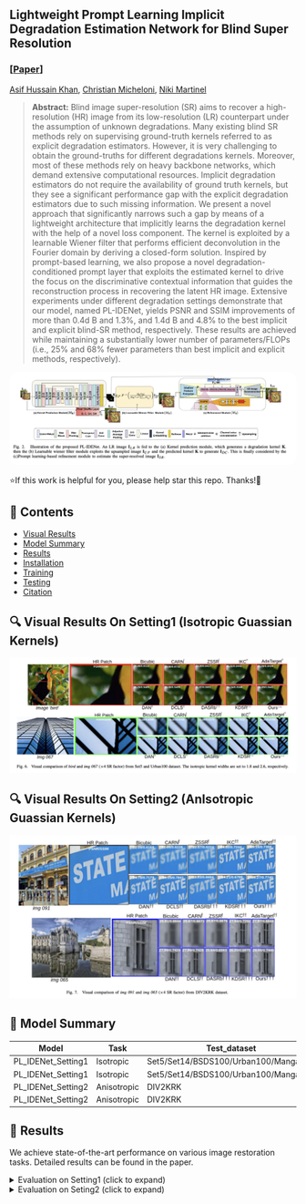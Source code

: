 ## Lightweight Prompt Learning Implicit Degradation Estimation Network for Blind Super Resolution
### [[Paper](https://ieeexplore.ieee.org/stamp/stamp.jsp?arnumber=10639339)]
[Asif Hussain Khan](https://scholar.google.com/citations?user=L74TJA4AAAAJ&hl=it)\, [Christian Micheloni](https://scholar.google.com/citations?user=Gbnq0F8AAAAJ&hl=it)\, [Niki Martinel](https://scholar.google.com/citations?user=tSbe868AAAAJ&hl=it)

> **Abstract:**  Blind image super-resolution (SR) aims to recover
a high-resolution (HR) image from its low-resolution (LR) counterpart under the assumption of unknown degradations. Many
existing blind SR methods rely on supervising ground-truth
kernels referred to as explicit degradation estimators. However,
it is very challenging to obtain the ground-truths for different
degradations kernels. Moreover, most of these methods rely on
heavy backbone networks, which demand extensive computational resources. Implicit degradation estimators do not require
the availability of ground truth kernels, but they see a significant
performance gap with the explicit degradation estimators due
to such missing information. We present a novel approach that
significantly narrows such a gap by means of a lightweight
architecture that implicitly learns the degradation kernel with
the help of a novel loss component. The kernel is exploited by
a learnable Wiener filter that performs efficient deconvolution
in the Fourier domain by deriving a closed-form solution.
Inspired by prompt-based learning, we also propose a novel
degradation-conditioned prompt layer that exploits the estimated
kernel to drive the focus on the discriminative contextual information that guides the reconstruction process in recovering the
latent HR image. Extensive experiments under different degradation settings demonstrate that our model, named PL-IDENet,
yields PSNR and SSIM improvements of more than 0.4d B and
1.3%, and 1.4d B and 4.8% to the best implicit and explicit
blind-SR method, respectively. These results are achieved while
maintaining a substantially lower number of parameters/FLOPs
(i.e., 25% and 68% fewer parameters than best implicit and
explicit methods, respectively).
<p align="center">
    <img src="assets/pipeline.png" style="border-radius: 15px">
</p>

⭐If this work is helpful for you, please help star this repo. Thanks!🤗



## 📑 Contents

- [Visual Results](#visual_results)
- [Model Summary](#model_summary)
- [Results](#results)
- [Installation](#installation)
- [Training](#training)
- [Testing](#testing)
- [Citation](#cite)

## <a name="Real-SR"></a>🔍 Visual Results On Setting1 (Isotropic Guassian Kernels) 
<p align="center">
  <img width="800" src="assets/iso.png">
</p>

## <a name="Real-SR"></a>🔍 Visual Results On Setting2 (AnIsotropic Guassian Kernels) 
<p align="center">
  <img width="800" src="assets/aniso.png">
</p>

## <a name="model_summary"></a> :page_with_curl: Model Summary

| Model          | Task                 | Test_dataset | PSNR  | SSIM   | model_weights | 
|----------------|----------------------|--------------|-------|--------| --------- |
| PL_IDENet_Setting1    | Isotropic        | Set5/Set14/BSDS100/Urban100/Manga109     | 37.22/33.10/31.77/30.66/37.30 | 0.9524/0.9056/0.8850/0.9062/0.9710 | [link](https://drive.google.com/open?id=1HqcTHEKmjoR6JcGXjaK-XJcU996Hv7xF&usp=drive_fsg)      
| PL_IDENet_Setting1    | Isotropic        | Set5/Set14/BSDS100/Urban100/Manga109     | 31.92/28.34/27.40/25.57/30.14 | 0.8860/0.7665/0.7206/0.7594/0.8996 | [link](https://drive.google.com/open?id=1HqcTHEKmjoR6JcGXjaK-XJcU996Hv7xF&usp=drive_fs)     
| PL_IDENet_Setting2    | Anisotropic       | DIV2KRK     | 32.98 | 0.9081 | [link](https://drive.google.com/open?id=1HqcTHEKmjoR6JcGXjaK-XJcU996Hv7xF&usp=drive_fs)      
| PL_IDENet_Setting2 | Anisotropic    | DIV2KRK     | 28.82 | 0.7886 | [link](https://drive.google.com/open?id=1HqcTHEKmjoR6JcGXjaK-XJcU996Hv7xF&usp=drive_fs)   

## <a name="results"></a> 🥇 Results

We achieve state-of-the-art performance on various image restoration tasks. Detailed results can be found in the paper.


<details>
<summary>Evaluation on Setting1 (click to expand)</summary>

<p align="center">
  <img width="800" src="assets/iso_results.png">
</p>
</details>



<details>
<summary>Evaluation on Seting2 (click to expand)</summary>

<p align="center">
  <img width="500" src="assets/aniso_results.png">
</p>
## <a name="installation"></a> :wrench: Installation

Create conda environment with the following simple commands:
```
conda env create -f rsmodel.yaml
conda activate rsmodel
```
